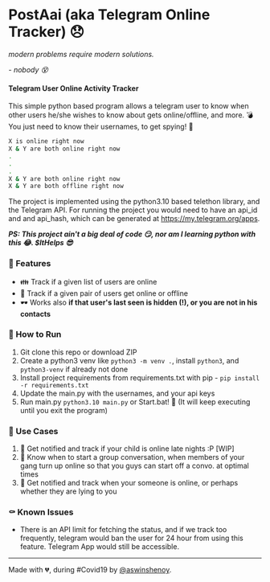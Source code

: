# PostAai (aka Telegram Online Tracker) 😞
*modern problems require modern solutions.*

*- nobody 😵*
#### Telegram User Online Activity Tracker
This simple python based program allows a telegram user to know when other users he/she
wishes to know about gets online/offline, and more. 💣 You just need to know their usernames,
to get spying! 🤠 

````bash
X is online right now
X & Y are both online right now
.
.
.
X & Y are both online right now
X & Y are both offline right now
````

The project is implemented using the python3.10 based telethon library, and the Telegram API.
For running the project you would need to have an api_id and and api_hash, which can be 
generated at https://my.telegram.org/apps.

***PS: This project ain't a big deal of code 😏, nor am I learning python with this 😂. $ItHelps 😎***

### 🔪 Features
* 👪 Track if a given list of users are online
* 👫 Track if a given pair of users get online or offline
* 🕶 Works also **if that user's last seen is hidden (!), or you are not in his contacts**

### 🤿 How to Run
1. Git clone this repo or download ZIP
2. Create a python3 venv like `python3 -m venv .`, install `python3`, and `python3-venv` 
if already not done
3. Install project requirements from requirements.txt with pip - `pip install -r requirements.txt`
4. Update the main.py with the usernames, and your api keys
5. Run main.py `python3.10 main.py` or Start.bat! 🎉 (It will keep executing until you exit the program)

### 💉 Use Cases
1. 🤫 Get notified and track if your child is online late nights :P [WIP]
2. 🤔 Know when to start a group conversation, when members of your gang turn up online so that
you guys can start off a convo. at optimal times
2. 🤥 Get notified and track when your someone is online, or perhaps whether they
are lying to you

### ⚰ Known Issues
* There is an API limit for fetching the status, and if we track too frequently, telegram 
would ban the user for 24 hour from using this feature. Telegram App would still be accessible.

---
Made with 💔, during #Covid19 by [@aswinshenoy](https://github.com/aswinshenoy).
